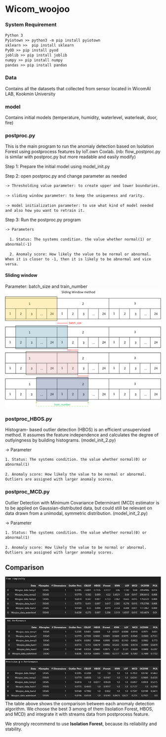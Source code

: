 # Wicom_woojoo

### System Requirement
    Python 3
    Pyiotown >> python3 -m pip install pyiotown
    sklearn >>  pip install sklearn
    PyOD >> pip install pyod    
    joblib >> pip install joblib
    numpy >> pip install numpy
    pandas >> pip install pandas
  
  

### Data
Contains all the datasets that collected from sensor located in WicomAI LAB, Kookmin University

### model
Contains initial models (temperature, humidity, waterlevel, waterleak, door, fire)

### postproc.py
This is the main program to run the anomaly detection based on Isolation Forest using postprocess features by IoT.own Coxlab.
(nb: flow_postproc.py is similar with postproc.py but more readable and easily modify)

  Step 1: Prepare the initial model using model_init.py
  
  Step 2: open postproc.py and change parameter as needed
  
    -> Thresholding value parameter: to create upper and lower boundaries.
    
    -> sliding window parameter: to keep the uniqueness and rarity.
    
    -> model initialization parameter: to use what kind of model needed and also how you want to retrain it.
  Step 3: Run the postproc.py program
  
    -> Parameters
    
      1. Status: The systems condition. the value whether normal(1) or abnormal(-1)
      
      2. Anomaly score: How likely the value to be normal or abnormal. When it is closer to -1, then it is likely to be abnormal and vice versa.

#### Sliding window
Parameter: batch_size and train_number
![sliding_window](/docs/sliding_window.png)

### postproc_HBOS.py
Histogram- based outlier detection (HBOS) is an efficient unsupervised method. It assumes the feature independence and calculates the degree of outlyingness by building histograms. (model_init_2.py)

  -> Parameter
  
    1. Status: The systems condition. the value whether normal(0) or abnormal(1)
    
    2. Anomaly score: How likely the value to be normal or abnormal. Outliers are assigned with larger anomaly scores.

### postproc_MCD.py
Outlier Detection with Minimum Covariance Determinant (MCD) estimator is to be applied on Gaussian-distributed data, but could still be relevant on data drawn from a unimodal, symmetric distribution.
(model_init_2.py)

  -> Parameter
  
    1. Status: The systems condition. the value whether normal(0) or abnormal(1)
    
    2. Anomaly score: How likely the value to be normal or abnormal. Outliers are assigned with larger anomaly scores.
    
## Comparison
![model_comparison1](/docs/result_timecomplexity.jpg)
![model_comparison2](/docs/result_roc.jpg)
![model_comparison3](/docs/result_precision.jpg)
The table above shows the comparison between each anomaly detection algorithm. We choose the best 3 among of them (Isolation Forest, HBOS, and MCD) and integrate it with streams data from postprocess feature.

We strongly recommend to use **Isolation Forest**, because its reliability and stability.

